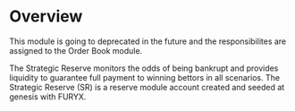 # **Overview**

This module is going to deprecated in the future and the responsibilites are assigned to the Order Book module.

The Strategic Reserve monitors the odds of being bankrupt and provides liquidity to guarantee full payment to winning bettors in all scenarios. The Strategic Reserve (SR) is a reserve module account created and seeded at genesis with FURYX.

